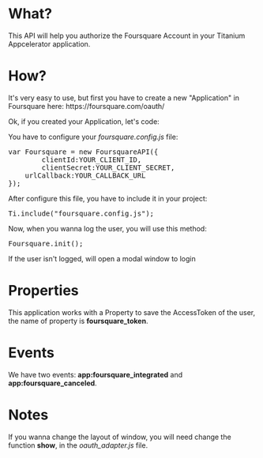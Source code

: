 <h1>What?</h1>
<p>This API will help you authorize the Foursquare Account in your Titanium Appcelerator application.</p>
<h1>How?</h1>
<p>It's very easy to use, but first you have to create a new "Application" in Foursquare here: https://foursquare.com/oauth/</p>
<p>Ok, if you created your Application, let's code:</p>
<p>You have to configure your <i>foursquare.config.js</i> file:</p>
<pre>var Foursquare = new FoursquareAPI({
    	clientId:YOUR_CLIENT_ID,
    	clientSecret:YOUR_CLIENT_SECRET,
	urlCallback:YOUR_CALLBACK_URL
});</pre>
<p>After configure this file, you have to include it in your project:</p>
<pre>Ti.include("foursquare.config.js");</pre>
<p>Now, when you wanna log the user, you will use this method:</p>
<pre>Foursquare.init();</pre>
<p>If the user isn't logged, will open a modal window to login</p>
<h1>Properties</h1>
<p>This application works with a Property to save the AccessToken of the user, the name of property is <b>foursquare_token</b>.</p>
<h1>Events</h1>
<p>We have two events: <b>app:foursquare_integrated</b> and <b>app:foursquare_canceled</b>.</p>
<h1>Notes</h1>
<p>If you wanna change the layout of window, you will need change the function <b>show</b>, in the <i>oauth_adapter.js</i> file.</p>
